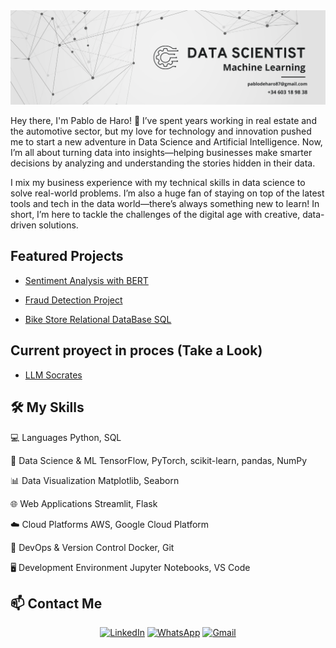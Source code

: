 <div align="center">
  <img src="./1.png" alt="Mi Banner">
</div>

Hey there, I'm Pablo de Haro! 👋
I’ve spent years working in real estate and the automotive sector, but my love for technology and innovation pushed me to start a new adventure in Data Science and Artificial Intelligence.
Now, I’m all about turning data into insights—helping businesses make smarter decisions by analyzing and understanding the stories hidden in their data.

I mix my business experience with my technical skills in data science to solve real-world problems. I’m also a huge fan of staying on top of the latest tools and tech in the data world—there’s always something new to learn!
In short, I’m here to tackle the challenges of the digital age with creative, data-driven solutions.

## Featured Projects

- [Sentiment Analysis with BERT](https://github.com/Pablodeharo/Sentiment-Analysis-with-BERT-Light)

  
- [Fraud Detection Project](https://github.com/Pablodeharo/Fraude-en-transacciones)


- [Bike Store Relational DataBase SQL](https://github.com/Pablodeharo/Bike-Store-Relational-DB)

## Current proyect in proces (Take a Look)

- [LLM Socrates](https://github.com/Pablodeharo/LLM-Socrates)

## 🛠 My Skills

 💻 Languages 
 Python, SQL 

 🧠 Data Science & ML 
 TensorFlow, PyTorch, scikit-learn, pandas, NumPy 

 📊 Data Visualization 
 Matplotlib, Seaborn 

 🌐 Web Applications 
 Streamlit, Flask 

 ☁️ Cloud Platforms 
AWS, Google Cloud Platform 

 🔧 DevOps & Version Control 
 Docker, Git 

 🖥️ Development Environment 
 Jupyter Notebooks, VS Code 

## 📫 Contact Me

<div align="center">
  
[![LinkedIn](https://img.shields.io/badge/LinkedIn-0077B5?style=for-the-badge&logo=linkedin&logoColor=white)](https://www.linkedin.com/in/pablo-de-haro-pishoudt-0871972b6/)
[![WhatsApp](https://img.shields.io/badge/WhatsApp-25D366?style=for-the-badge&logo=whatsapp&logoColor=white)](https://wa.me/+34603189838)
[![Gmail](https://img.shields.io/badge/Gmail-D14836?style=for-the-badge&logo=gmail&logoColor=white)](mailto:pablodeharo872@gmail.com)

</div>


